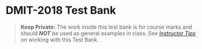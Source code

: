 # DMIT-2018 Test Bank

> **Keep Private:** The work inside this test bank is for course marks and should ***NOT*** be used as general examples in class. See [*Instructor Tips*](./Tips.md) on working with this Test Bank.
